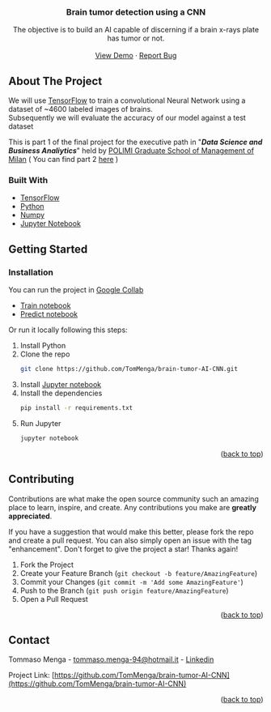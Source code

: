 <div id="top"></div>

<h3 align="center">Brain tumor detection using a CNN</h3>

  <p align="center">
    The objective is to build an AI capable of discerning if a brain x-rays plate has tumor or not.    
    <br />
    <br />
    <a href="https://colab.research.google.com/github/TomMenga/brain-tumor-AI-CNN/blob/main/Brain_Tumor_CNN_Predict.ipynb">View Demo</a>
    ·
    <a href="https://github.com/TomMenga/brain-tumor-AI-CNN/issues">Report Bug</a>
  </p>
</div>


<!-- ABOUT THE PROJECT -->
## About The Project

We will use [TensorFlow](https://www.tensorflow.org/) to train a convolutional Neural Network using a dataset of ~4600 labeled images of brains.  
Subsequently we will evaluate the accuracy of our model against a test dataset

This is part 1 of the final project for the executive path in "***Data Science and Business Analiytics***" held by [POLIMI Graduate School of Management of Milan](https://www.som.polimi.it/) ( You can find part 2 [here](https://github.com/giuseppebrb/BrainTumorDetection) )



### Built With

* [TensorFlow](https://www.tensorflow.org/)
* [Python](https://www.python.org/)
* [Numpy](https://numpy.org/)
* [Jupyter Notebook](https://jupyter.org/)

<!-- GETTING STARTED -->
## Getting Started

### Installation
You can run the project in [Google Collab](https://colab.research.google.com/github/TomMenga/brain-tumor-AI-CNN/blob/main/Brain_Tumor_CNN_Train.ipynb)  
* [Train notebook](https://colab.research.google.com/github/TomMenga/brain-tumor-AI-CNN/blob/main/Brain_Tumor_CNN_Train.ipynb)
* [Predict notebook](https://colab.research.google.com/github/TomMenga/brain-tumor-AI-CNN/blob/main/Brain_Tumor_CNN_Predict.ipynb)

Or run it locally following this steps:

1. Install Python
2. Clone the repo
   ```sh
   git clone https://github.com/TomMenga/brain-tumor-AI-CNN.git
   ```
3. Install [Jupyter notebook](https://jupyter.org/install)
4. Install the dependencies
   ```sh
   pip install -r requirements.txt
   ```
5. Run Jupyter
   ```sh
   jupyter notebook
   ```
<p align="right">(<a href="#top">back to top</a>)</p>


<!-- CONTRIBUTING -->
## Contributing

Contributions are what make the open source community such an amazing place to learn, inspire, and create. Any contributions you make are **greatly appreciated**.

If you have a suggestion that would make this better, please fork the repo and create a pull request. You can also simply open an issue with the tag "enhancement".
Don't forget to give the project a star! Thanks again!

1. Fork the Project
2. Create your Feature Branch (`git checkout -b feature/AmazingFeature`)
3. Commit your Changes (`git commit -m 'Add some AmazingFeature'`)
4. Push to the Branch (`git push origin feature/AmazingFeature`)
5. Open a Pull Request

<p align="right">(<a href="#top">back to top</a>)</p>

<!-- CONTACT -->
## Contact

Tommaso Menga - tommaso.menga-94@hotmail.it - [Linkedin](https://www.linkedin.com/in/tommaso-menga/)

Project Link: [https://github.com/TomMenga/brain-tumor-AI-CNN](https://github.com/TomMenga/brain-tumor-AI-CNN)

<p align="right">(<a href="#top">back to top</a>)</p>
